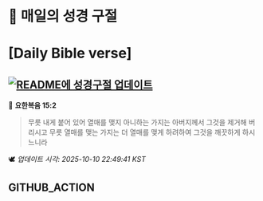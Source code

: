 # 🙏 매일의 성경 구절
# [Daily Bible verse]
## [![README에 성경구절 업데이트](https://github.com/DONGSUKA/first_test/actions/workflows/update-readme-bible.yml/badge.svg)](https://github.com/DONGSUKA/first_test/actions/workflows/update-readme-bible.yml)
<!-- START_BIBLE_VERSE -->
📖 **요한복음 15:2**
> 무릇 내게 붙어 있어 열매를 맺지 아니하는 가지는 아버지께서 그것을 제거해 버리시고 무릇 열매를 맺는 가지는 더 열매를 맺게 하려하여 그것을 깨끗하게 하시느니라

🕊️ _업데이트 시각: 2025-10-10 22:49:41 KST_
  <!-- END_BIBLE_VERSE -->
## GITHUB_ACTION

